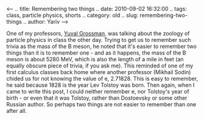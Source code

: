 <--
.. title: Remembering two things
.. date: 2010-09-02 16:32:00
.. tags: class, particle physics, shorts
.. category: old
.. slug: remembering-two-things
.. author: Yariv
-->


One of my professors, [Yuval
Grossman](http://www.physics.cornell.edu/people/faculty/?page=website/faculty&action=show/id=80 "who is now mentioned in two blogs in this context"),
was talking about the zoology of particle physics in class the other
day. Trying to get us to remember such trivia as the mass of the B
meson, he noted that it's easier to remember two things than it is to
remember one - and as it happens, the mass of the B meson is about 5280
MeV, which is also the length of a mile in feet (an equally obscure
piece of trivia, if you ask me). This reminded of one of my first
calculus classes back home where another professor (Mikhail Sodin)
chided us for not knowing the value of e, 2.71828. This is easy to
remember, he said because 1828 is the year Lev Tolstoy was born. Then
again, when I came to write this post, I could neither remember e, nor
Tolstoy's year of birth - or even that it was Tolstoy, rather than
Dostoevsky or some other Russian author. So perhaps two things are not
easier to remember than one after all.
